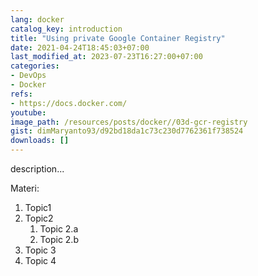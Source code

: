 ```yaml
---
lang: docker
catalog_key: introduction
title: "Using private Google Container Registry"
date: 2021-04-24T18:45:03+07:00
last_modified_at: 2023-07-23T16:27:00+07:00
categories:
- DevOps
- Docker
refs: 
- https://docs.docker.com/
youtube: 
image_path: /resources/posts/docker//03d-gcr-registry
gist: dimMaryanto93/d92bd18da1c73c230d7762361f738524
downloads: []
---
```



description...

<!--more-->

Materi: 

1. Topic1
2. Topic2
    1. Topic 2.a
    2. Topic 2.b
3. Topic 3
4. Topic 4